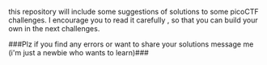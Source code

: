 this repository will include some suggestions of solutions to some picoCTF challenges.
I encourage you to read it carefully , so that you can build your own in the next challenges.


###Plz if you find any errors or want to share your solutions  message me (i'm just a newbie who wants to learn)###
